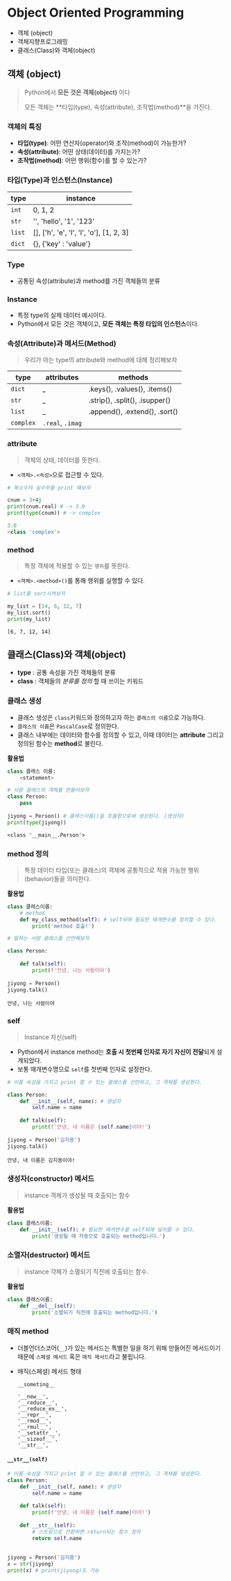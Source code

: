 # Object Oriented Programming

- 객체 (object)
- 객체지향프로그래밍
- 클래스(Class)와 객체(object)



## 객체 (object)

> Python에서 **모든 것은 객체(object)** 이다
>
> 모든 객체는 **타입(type), 속성(attribute), 조작법(method)**을 가진다.



### 객체의 특징

- **타입(type)**: 어떤 연산자(operator)와 조작(method)이 가능한가?
- **속성(attribute)**: 어떤 상태(데이터)를 가지는가?
- **조작법(method)**: 어떤 행위(함수)를 할 수 있는가?



### 타입(Type)과 인스턴스(Instance)

| type   | instance                                 |
| ------ | ---------------------------------------- |
| `int`  | 0, 1, 2                                  |
| `str`  | '', 'hello', '1', '123'                  |
| `list` | [], ['h', 'e', 'l', 'l', 'o'], [1, 2, 3] |
| `dict` | {}, {'key' : 'value'}                    |



### Type

- 공통된 속성(attribute)과 method를 가진 객체들의 분류



### Instance

- 특정 type의 실제 데이터 예시이다.
- Python에서 모든 것은 객체이고, **모든 객체는 특정 타입의 인스턴스**이다.



### 속성(Attribute)과 메서드(Method)

> 우리가 아는 type의 attribute와 method에 대해 정리해보자



| type      | attributes       | methods                        |
| --------- | ---------------- | ------------------------------ |
| `dict`    | _                | .keys(), .values(), .items()   |
| `str`     | _                | .strip(), .split(), .isupper() |
| `list`    | _                | .append(), .extend(), .sort()  |
| `complex` | `.real`, `.imag` |                                |



### attribute

> 객체의 상태, 데이터를 뜻한다.



- `<객체>.<속성>`으로 접근할 수 있다.



```python
# 복소수의 실수부를 print 해보자

cnum = 3+4j
print(cnum.real) # -> 3.0
print(type(cnum)) # -> complex
```

```python
3.0
<class 'complex'>
```



### method

> 특정 객체에 적용할 수 있는 `행위`를 뜻한다.



- `<객체>.<method>()`를 통해 행위를 실행할 수 있다.



```python
# list를 sort시켜보자

my_list = [14, 6, 12, 7]
my_list.sort()
print(my_list)
```

```
[6, 7, 12, 14]
```



## 클래스(Class)와 객체(object)

- **type** : 공통 속성을 가진 객체들의 분류
- **class** : 객체들의 *분류를 정의* 할 때 쓰이는 키워드



### 클래스 생성

- 클래스 생성은 `class`키워드와 정의하고자 하는 `클래스의 이름`으로 가능하다.
- `클래스의 이름`은 `PascalCase`로 정의한다.
- 클래스 내부에는 데이터와 함수를 정의할 수 있고, 이때 데이터는 **attribute** 그리고 정의된 함수는 **method**로 불린다.



**활용법**

```python
class 클래스 이름:
    <statement>
```



```python
# 사람 클래스의 객체를 만들어보자
class Person:
    pass
    
jiyong = Person() # 클래스이름()을 호출함으로써 생성된다. (생성자)
print(type(jiyong))
```

```
<class '__main__.Person'>
```



### method 정의

> 특정 데이터 타입(또는 클래스)의 객체에 공통적으로 적용 가능한 행위(behavior)들을 의미한다.



**활용법**

```python
class 클래스이름:
    # method
    def my_class_method(self): # self뒤에 필요한 매개변수를 정의할 수 있다.
        print('method 호출!')
```



```python
# 말하는 사람 클래스를 선언해보자

class Person:
    
    def talk(self):
        print(f'안녕, 나는 사람이야')
        
jiyong = Person()
jiyong.talk()
```

```
안녕, 나는 사람이야
```



### self

> Instance 자신(self)



- Python에서 instance method는 **호출 시 첫번째 인자로 자기 자신이 전달**되게 설계되었다.
- 보통 매개변수명으로 `self`를 첫번째 인자로 설정한다.



```python
# 이름 속성을 가지고 print 할 수 있는 클래스를 선언하고, 그 객체를 생성한다.

class Person:
    def __init__(self, name): # 생성자
        self.name = name
    
    def talk(self):
        print(f'안녕, 내 이름은 {self.name}이야!')
        
jiyong = Person('김지용')
jiyong.talk()
```

```
안녕, 내 이름은 김지용이야!
```



### 생성자(constructor) 메서드

> instance 객체가 생성될 때 호출되는 함수



**활용법**

```python
class 클래스이름:
    def __init__(self): # 필요한 매개변수를 self뒤에 넣어줄 수 있다.
        print('생성될 때 자동으로 호출되는 method입니다.')
```



### 소멸자(destructor) 메서드

> instance 갹체가 소멸되기 직전에 호출되는 함수.



**활용법**

```python
class 클래스이름:
    def __del__(self):
        print('소멸되기 직전에 호출되는 method입니다.')
```



### 매직 method

- 더블언더스코어(`__`)가 있는 메서드는 특별한 일을 하기 위해 만들어진 메서드이기 때문에 `스페셜 메서드` 혹은 `매직 메서드`라고 불립니다.

- 매직(스페셜) 메서드 형태

  ```
  __someting__
  ```

  ```
  '__new__',
  '__reduce__',
  '__reduce_ex__',
  '__repr__',
  '__rmod__',
  '__rmul__',
  '__setattr__',
  '__sizeof__',
  '__str__',
  ```



#### `__str__(self)`

```python
# 이름 속성을 가지고 print 할 수 있는 클래스를 선언하고, 그 객체를 생성한다.
class Person:
    def __init__(self, name): # 생성자
        self.name = name
    
    def talk(self):
        print(f'안녕, 내 이름은 {self.name}이야!')
        
    def __str__(self):
        # 스트링으로 전환하면 return되는 함수 정의
        return self.name
   
    
jiyong = Person('김지용')
x = str(jiyong)
print(x) # print(jiyong)도 가능
```

